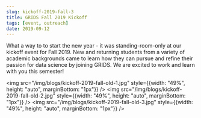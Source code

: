 ```yaml
---
slug: kickoff-2019-fall-3
title: GRIDS Fall 2019 Kickoff
tags: [event, outreach]
date: 2019-09-12
---
```


What a way to to start the new year - it was standing-room-only at our kickoff event for Fall 2019. New and returning students from a variety of academic backgrounds came to learn how they can pursue and refine their passion for data science by joining GRIDS. We are excited to work and learn with you this semester!

<!-- truncate -->

<img src="/img/blogs/kickoff-2019-fall-old-1.jpg" style={{width: "49%", height: "auto", marginBottom: "1px"}} />
<img src="/img/blogs/kickoff-2019-fall-old-2.jpg" style={{width: "49%", height: "auto", marginBottom: "1px"}} />
<img src="/img/blogs/kickoff-2019-fall-old-3.jpg" style={{width: "49%", height: "auto", marginBottom: "1px"}} />
